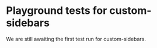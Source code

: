 # Playground tests for custom-sidebars
We are still awaiting the first test run for custom-sidebars.
